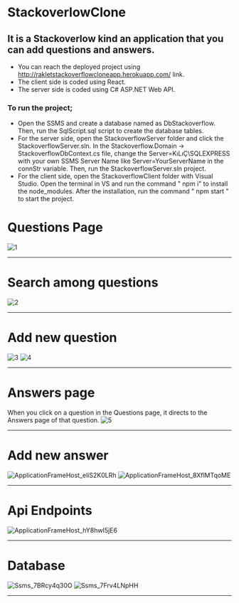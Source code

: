 # StackoverlowClone

## It is a Stackoverlow kind an application that you can add questions and answers.
* You can reach the deployed project using http://rakletstackoverflowcloneapp.herokuapp.com/ link.
* The client side is coded using React.
* The server side is coded using C# ASP.NET Web API.

### To run the project;

* Open the SSMS and create a database named as DbStackoverflow. Then, run the SqlScript.sql script to create the database tables.
* For the server side, open the StackoverflowServer folder and click the StackoverflowServer.sln. In the Stackoverflow.Domain -> StackoverflowDbContext.cs file, change the Server=KıLıÇ\\SQLEXPRESS with your own SSMS Server Name like Server=YourServerName in the connStr variable. Then, run the StackoverflowServer.sln project.
* For the client side, open the StackoverflowClient folder with Visual Studio. Open the terminal in VS and run the command " npm i" to install the node_modules. After the installation, run the command " npm start " to start the project.

# Questions Page
![1](https://user-images.githubusercontent.com/58864953/152694047-d5134177-4871-4e7c-ac66-354cbdcf827d.png)
* ***
# Search among questions 
![2](https://user-images.githubusercontent.com/58864953/152694115-7add6404-51eb-4592-a794-52967c797f7f.png)
* ***
# Add new question
![3](https://user-images.githubusercontent.com/58864953/152694178-0493ef9b-99eb-49a3-b821-91e9308cb13f.png)
![4](https://user-images.githubusercontent.com/58864953/152694209-728b50b4-c922-4926-9dad-339e10fbf0f2.png)
* ***
# Answers page
When you click on a question in the Questions page, it directs to the Answers page of that question.
![5](https://user-images.githubusercontent.com/58864953/152694283-d7193c66-8bba-4de4-a9d0-cbb259e3f346.png)
* ***
# Add new answer
![ApplicationFrameHost_eliS2K0LRh](https://user-images.githubusercontent.com/58864953/152694378-420e63cd-6046-4363-a764-3de85686945d.png)
![ApplicationFrameHost_8XflMTqoME](https://user-images.githubusercontent.com/58864953/152694409-3ad7f871-0a50-4388-89b5-0f7b490920cf.png)
* ***
# Api Endpoints
![ApplicationFrameHost_hY8hwI5jE6](https://user-images.githubusercontent.com/58864953/152694435-9b42cce9-935d-49ec-8959-a8ea268e47af.png)
* ***
# Database 
![Ssms_7BRcy4q30O](https://user-images.githubusercontent.com/58864953/152695157-6d4ee686-2260-4d78-93b6-cb5fbd99ad88.png)
![Ssms_7Frv4LNpHH](https://user-images.githubusercontent.com/58864953/152695158-8708fb6e-5d2b-4d63-95a7-da71d7ed44b6.png)
* ***


